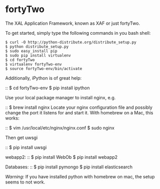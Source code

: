 fortyTwo
========

The XAL Application Framework, known as XAF or just fortyTwo. 


To get started, simply type the following commands in you bash shell:

    $ curl -O http://python-distribute.org/distribute_setup.py
    $ python distribute_setup.py
    $ sudo easy_install pip
    $ sudo pip install virtualenv
    $ cd fortyTwo
    $ virtualenv fortyTwo-env
    $ source fortyTwo-env/bin/activate

Additionally, iPython is of great help:

::
    $ cd fortyTwo-env
    $ pip install ipython

Use your local package manager to install nginx, e.g.

::
    $ brew install nginx
Locate your nginx configuration file and possibly change the port it listens for and start it. With homebrew on a Mac, this works:

::
    $ vim /usr/local/etc/nginx/nginx.conf
    $ sudo nginx

Then get uwsgi

::
    $ pip install uwsgi

webapp2:
::
    $ pip install WebOb
    $ pip install webapp2

Databases:
::
    $ pip install pymongo
    $ pip install elasticsearch

*Warning:* If you have installed python with homebrew on mac, the setup seems to not work.
